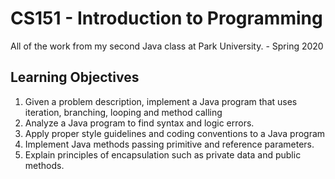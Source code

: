 # CS151 - Introduction to Programming

All of the work from my second Java class at Park University. - Spring 2020

## Learning Objectives

1. Given a problem description, implement a Java program that uses iteration, branching, looping and method calling
1. Analyze a Java program to find syntax and logic errors.
1. Apply proper style guidelines and coding conventions to a Java program
1. Implement Java methods passing primitive and reference parameters.
1. Explain principles of encapsulation such as private data and public methods.
